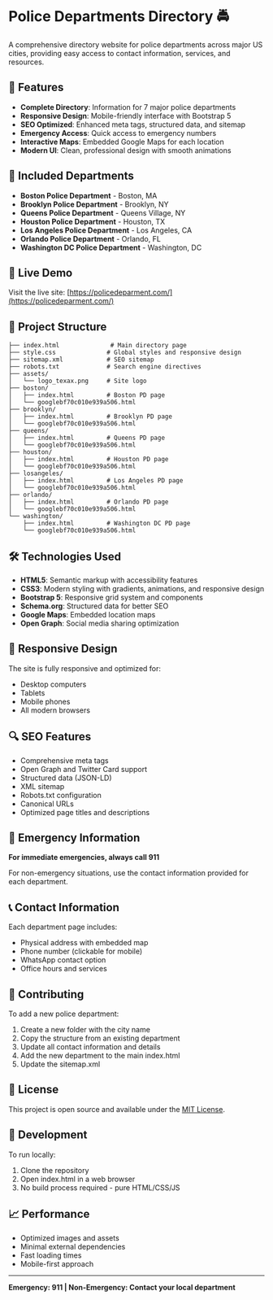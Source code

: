 # Police Departments Directory 🚔

A comprehensive directory website for police departments across major US cities, providing easy access to contact information, services, and resources.

## 🌟 Features

- **Complete Directory**: Information for 7 major police departments
- **Responsive Design**: Mobile-friendly interface with Bootstrap 5
- **SEO Optimized**: Enhanced meta tags, structured data, and sitemap
- **Emergency Access**: Quick access to emergency numbers
- **Interactive Maps**: Embedded Google Maps for each location
- **Modern UI**: Clean, professional design with smooth animations

## 🏢 Included Departments

- **Boston Police Department** - Boston, MA
- **Brooklyn Police Department** - Brooklyn, NY
- **Queens Police Department** - Queens Village, NY
- **Houston Police Department** - Houston, TX
- **Los Angeles Police Department** - Los Angeles, CA
- **Orlando Police Department** - Orlando, FL
- **Washington DC Police Department** - Washington, DC

## 🚀 Live Demo

Visit the live site: [https://policedeparment.com/](https://policedeparment.com/)

## 📁 Project Structure

```
├── index.html              # Main directory page
├── style.css              # Global styles and responsive design
├── sitemap.xml            # SEO sitemap
├── robots.txt             # Search engine directives
├── assets/
│   └── logo_texax.png     # Site logo
├── boston/
│   ├── index.html         # Boston PD page
│   └── googlebf70c010e939a506.html
├── brooklyn/
│   ├── index.html         # Brooklyn PD page
│   └── googlebf70c010e939a506.html
├── queens/
│   ├── index.html         # Queens PD page
│   └── googlebf70c010e939a506.html
├── houston/
│   ├── index.html         # Houston PD page
│   └── googlebf70c010e939a506.html
├── losangeles/
│   ├── index.html         # Los Angeles PD page
│   └── googlebf70c010e939a506.html
├── orlando/
│   ├── index.html         # Orlando PD page
│   └── googlebf70c010e939a506.html
└── washington/
    ├── index.html         # Washington DC PD page
    └── googlebf70c010e939a506.html
```

## 🛠️ Technologies Used

- **HTML5**: Semantic markup with accessibility features
- **CSS3**: Modern styling with gradients, animations, and responsive design
- **Bootstrap 5**: Responsive grid system and components
- **Schema.org**: Structured data for better SEO
- **Google Maps**: Embedded location maps
- **Open Graph**: Social media sharing optimization

## 📱 Responsive Design

The site is fully responsive and optimized for:
- Desktop computers
- Tablets
- Mobile phones
- All modern browsers

## 🔍 SEO Features

- Comprehensive meta tags
- Open Graph and Twitter Card support
- Structured data (JSON-LD)
- XML sitemap
- Robots.txt configuration
- Canonical URLs
- Optimized page titles and descriptions

## 🚨 Emergency Information

**For immediate emergencies, always call 911**

For non-emergency situations, use the contact information provided for each department.

## 📞 Contact Information

Each department page includes:
- Physical address with embedded map
- Phone number (clickable for mobile)
- WhatsApp contact option
- Office hours and services

## 🤝 Contributing

To add a new police department:

1. Create a new folder with the city name
2. Copy the structure from an existing department
3. Update all contact information and details
4. Add the new department to the main index.html
5. Update the sitemap.xml

## 📄 License

This project is open source and available under the [MIT License](LICENSE).

## 🔧 Development

To run locally:
1. Clone the repository
2. Open index.html in a web browser
3. No build process required - pure HTML/CSS/JS

## 📈 Performance

- Optimized images and assets
- Minimal external dependencies
- Fast loading times
- Mobile-first approach

---

**Emergency: 911 | Non-Emergency: Contact your local department**
